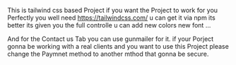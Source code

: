 This is tailwind css based Project if you want the Project to work for you Perfectly you well need https://tailwindcss.com/ u can get it via npm its better its given you the full controlle u can add new colors new font ...



And for the Contact us Tab you can use gunmailer for it. if your Porject gonna be working with a real clients and you want to use this Project  please change the Paymnet method to another mthod that gonna be secure.
